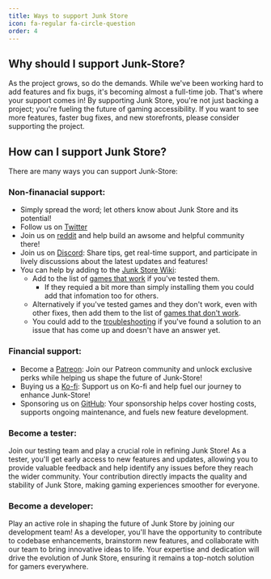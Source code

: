 ```yaml
---
title: Ways to support Junk Store
icon: fa-regular fa-circle-question
order: 4
---
```


## Why should I support Junk-Store?
As the project grows, so do the demands. While we've been working hard to add features and fix bugs, it's becoming almost a full-time job. That's where your support comes in! By supporting Junk Store, you're not just backing a project; you're fueling the future of gaming accessibility. If you want to see more features, faster bug fixes, and new storefronts, please consider supporting the project.

## How can I support Junk Store?
There are many ways you can support Junk-Store:

### Non-finanacial support:
 * Simply spread the word; let others know about Junk Store and its potential!
 * Follow us on [Twitter](https://twitter.com/JunkStore4deck)
 * Join us on [reddit](https://www.reddit.com/r/JunkStore/) and help build an awsome and helpful community there!
 * Join us on [Discord](https://discord.gg/XMq4pCV4): Share tips, get real-time support, and participate in lively discussions about the latest updates and features!
 * You can help by adding to the [Junk Store Wiki](https://github.com/ebenbruyns/junkstore/wiki): 
   * Add to the list of [games that work](https://github.com/ebenbruyns/junkstore/wiki/Games-known-to-work) if you've tested them.
     * If they requied a bit more than simply installing them you could add that infomation too for others.
   * Alternatively if you've tested games and they don't work, even with other fixes, then add them to the list of [games that don't work](https://github.com/ebenbruyns/junkstore/wiki/Games-that-don't-work).
   * You could add to the [troubleshooting](https://github.com/ebenbruyns/junkstore/wiki/Troubleshooting) if you've found a solution to an issue that has come up and doesn't have an answer yet.

### Financial support:
 * Become a [Patreon](https://www.patreon.com/junkstore/membership): Join our Patreon community and unlock exclusive perks while helping us shape the future of Junk-Store!
 * Buying us a [Ko-fi](https://ko-fi.com/junkstore): Support us on Ko-fi and help fuel our journey to enhance Junk-Store!
 * Sponsoring us on [GitHub](https://github.com/sponsors/ebenbruyns): Your sponsorship helps cover hosting costs, supports ongoing maintenance, and fuels new feature development.

### Become a tester:
Join our testing team and play a crucial role in refining Junk Store! As a tester, you'll get early access to new features and updates, allowing you to provide valuable feedback and help identify any issues before they reach the wider community. Your contribution directly impacts the quality and stability of Junk Store, making gaming experiences smoother for everyone.

### Become a developer:
Play an active role in shaping the future of Junk Store by joining our development team! As a developer, you'll have the opportunity to contribute to codebase enhancements, brainstorm new features, and collaborate with our team to bring innovative ideas to life. Your expertise and dedication will drive the evolution of Junk Store, ensuring it remains a top-notch solution for gamers everywhere.
